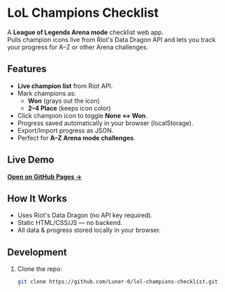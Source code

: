 # LoL Champions Checklist

A **League of Legends Arena mode** checklist web app.  
Pulls champion icons live from Riot's Data Dragon API and lets you track your progress for A–Z or other Arena challenges.

## Features
- **Live champion list** from Riot API.
- Mark champions as:
  - **Won** (grays out the icon)
  - **2–4 Place** (keeps icon color)
- Click champion icon to toggle **None ↔ Won**.
- Progress saved automatically in your browser (localStorage).
- Export/Import progress as JSON.
- Perfect for **A–Z Arena mode challenges**.

## Live Demo
[**Open on GitHub Pages →**](https://Luner-0.github.io/lol-champions-checklist/)

## How It Works
- Uses Riot's Data Dragon (no API key required).
- Static HTML/CSS/JS — no backend.
- All data & progress stored locally in your browser.

## Development
1. Clone the repo:
   ```bash
   git clone https://github.com/Luner-0/lol-champions-checklist.git
